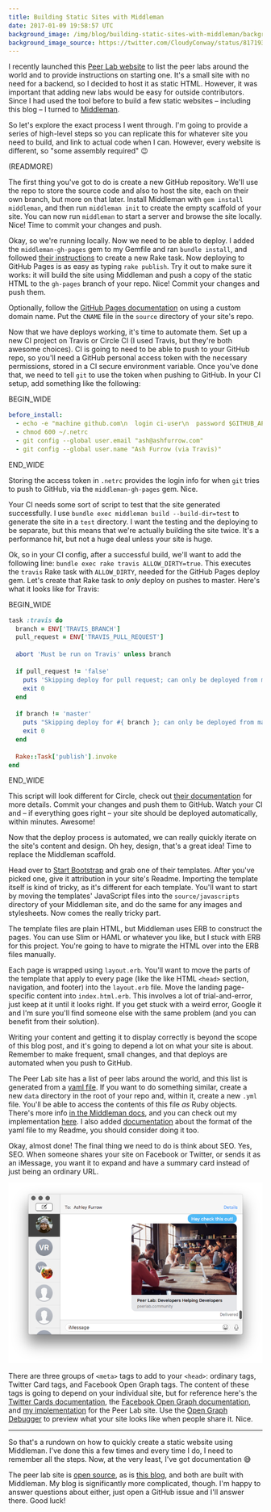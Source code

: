 ```yaml
---
title: Building Static Sites with Middleman
date: 2017-01-09 19:58:57 UTC
background_image: /img/blog/building-static-sites-with-middleman/background.jpg
background_image_source: https://twitter.com/CloudyConway/status/817193041161232385
---
```


I recently launched this [Peer Lab website](http://peerlab.community) to list the peer labs around the world and to provide instructions on starting one. It's a small site with no need for a backend, so I decided to host it as static HTML. However, it was important that adding new labs would be easy for outside contributors. Since I had used the tool before to build a few static websites – including this blog – I turned to [Middleman](https://middlemanapp.com).

So let's explore the exact process I went through. I'm going to provide a series of high-level steps so you can replicate this for whatever site you need to build, and link to actual code when I can. However, every website is different, so "some assembly required" 😉

(READMORE)

The first thing you've got to do is create a new GitHub repository. We'll use the repo to store the source code and also to host the site, each on their own branch, but more on that later. Install Middleman with `gem install middleman`, and then run `middleman init` to create the empty scaffold of your site. You can now run `middleman` to start a server and browse the site locally. Nice! Time to commit your changes and push.

Okay, so we're running locally. Now we need to be able to deploy. I added the `middleman-gh-pages` gem to my Gemfile and ran `bundle install`, and followed [their instructions](https://github.com/edgecase/middleman-gh-pages#installation) to create a new Rake task. Now deploying to GitHub Pages is as easy as typing `rake publish`. Try it out to make sure it works: it will build the site using Middleman and push a copy of the static HTML to the `gh-pages` branch of your repo. Nice! Commit your changes and push them.

Optionally, follow the [GitHub Pages documentation](https://help.github.com/articles/using-a-custom-domain-with-github-pages/) on using a custom domain name. Put the `CNAME` file in the `source` directory of your site's repo.

Now that we have deploys working, it's time to automate them. Set up a new CI project on Travis or Circle CI (I used Travis, but they're both awesome choices). CI is going to need to be able to push to your GitHub repo, so you'll need a GitHub personal access token with the necessary permissions, stored in a CI secure environment variable. Once you've done that, we need to tell `git` to use the token when pushing to GitHub. In your CI setup, add something like the following:

BEGIN_WIDE

```yaml
before_install:
  - echo -e "machine github.com\n  login ci-user\n  password $GITHUB_API_KEY" >> ~/.netrc
  - chmod 600 ~/.netrc
  - git config --global user.email "ash@ashfurrow.com"
  - git config --global user.name "Ash Furrow (via Travis)"
```

END_WIDE

Storing the access token in `.netrc` provides the login info for when `git` tries to push to GitHub, via the `middleman-gh-pages` gem. Nice. 

Your CI needs some sort of script to test that the site generated successfully. I use `bundle exec middleman build --build-dir=test` to generate the site in a `test` directory. I want the testing and the deploying to be separate, but this means that we're actually building the site twice. It's a performance hit, but not a huge deal unless your site is huge.

Ok, so in your CI config, after a successful build, we'll want to add the following line: `bundle exec rake travis ALLOW_DIRTY=true`. This executes the `travis` Rake task with `ALLOW_DIRTY`, needed for the GitHub Pages deploy gem. Let's create that Rake task to _only_ deploy on pushes to master. Here's what it looks like for Travis:

BEGIN_WIDE

```ruby
task :travis do
  branch = ENV['TRAVIS_BRANCH']
  pull_request = ENV['TRAVIS_PULL_REQUEST']

  abort 'Must be run on Travis' unless branch

  if pull_request != 'false'
    puts 'Skipping deploy for pull request; can only be deployed from master branch.'
    exit 0
  end

  if branch != 'master'
    puts "Skipping deploy for #{ branch }; can only be deployed from master branch."
    exit 0
  end

  Rake::Task['publish'].invoke
end
```

END_WIDE

This script will look different for Circle, check out [their documentation](https://circleci.com/docs/environment-variables/) for more details. Commit your changes and push them to GitHub. Watch your CI and – if everything goes right – your site should be deployed automatically, within minutes. Awesome!

Now that the deploy process is automated, we can really quickly iterate on the site's content and design. Oh hey, design, that's a great idea! Time to replace the Middleman scaffold. 

Head over to [Start Bootstrap](https://startbootstrap.com) and grab one of their templates. After you've picked one, give it attribution in your site's Readme. Importing the template itself is kind of tricky, as it's different for each template. You'll want to start by moving the templates' JavaScript files into the `source/javascripts` directory of your Middleman site, and do the same for any images and stylesheets. Now comes the really tricky part.

The template files are plain HTML, but Middleman uses ERB to construct the pages. You can use Slim or HAML or whatever you like, but I stuck with ERB for this project. You're going to have to migrate the HTML over into the ERB files manually.

Each page is wrapped using `layout.erb`. You'll want to move the parts of the template that apply to every page (like the like HTML `<head>` section, navigation, and footer) into the `layout.erb` file. Move the landing page-specific content into `index.html.erb`. This involves a lot of trial-and-error, just keep at it until it looks right. If you get stuck with a weird error, Google it and I'm sure you'll find someone else with the same problem (and you can benefit from their solution).

Writing your content and getting it to display correctly is beyond the scope of this blog post, and it's going to depend a lot on what your site is about. Remember to make frequent, small changes, and that deploys are automated when you push to GitHub.

The Peer Lab site has a list of peer labs around the world, and this list is generated from a [yaml file](https://github.com/ashfurrow/peerlab.community/blob/5792eebad29156ea56f60e7304fd29dba3dbe55a/data/events.yml). If you want to do something similar, create a new `data` directory in the root of your repo and, within it, create a new `.yml` file. You'll be able to access the contents of this file _as_ Ruby objects. There's more info [in the Middleman docs](https://middlemanapp.com/advanced/data_files/#toc), and you can check out my implementation [here](https://github.com/ashfurrow/peerlab.community/blob/5792eebad29156ea56f60e7304fd29dba3dbe55a/source/find.html.erb#L20-L56). I also added [documentation](https://github.com/ashfurrow/peerlab.community#adding-your-peer-lab) about the format of the yaml file to my Readme, you should consider doing it too.

Okay, almost done! The final thing we need to do is think about SEO. Yes, SEO. When someone shares your site on Facebook or Twitter, or sends it as an iMessage, you want it to expand and have a summary card instead of just being an ordinary URL. 

![iMessage expansion](/img/blog/building-static-sites-with-middleman/imessage.png)

There are three groups of `<meta>` tags to add to your `<head>`: ordinary tags, Twitter Card tags, and Facebook Open Graph tags. The content of these tags is going to depend on your individual site, but for reference here's the [Twitter Cards documentation](https://dev.twitter.com/cards/overview), the [Facebook Open Graph documentation](https://developers.facebook.com/docs/sharing/opengraph), and [my implementation](https://github.com/ashfurrow/peerlab.community/blob/5792eebad29156ea56f60e7304fd29dba3dbe55a/source/layouts/layout.erb#L8-L34) for the Peer Lab site. Use the [Open Graph Debugger](https://developers.facebook.com/tools/debug/) to preview what your site looks like when people share it. Nice.

---

So that's a rundown on how to quickly create a static website using Middleman. I've done this a few times and every time I do, I need to remember all the steps. Now, at the very least, I've got documentation 😅

The peer lab site is [open source](https://github.com/ashfurrow/peerlab.community), as is [this blog](https://github.com/ashfurrow/blog), and both are built with Middleman. My blog is significantly more complicated, though. I'm happy to answer questions about either, just open a GitHub issue and I'll answer there. Good luck!
